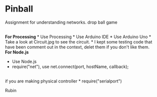 # Pinball
Assignment for understanding networks. drop ball game

<br />
<b>For Processing</b>
* Use Processing
* Use Arduino IDE
* Use Arduino Uno
* Take a look at Circuit.jpg to see the circuit.
* I kept some testing code that have been comment out in the context, delet them if you don't like them.

<br />
<b>For Node.js</b>

* Use Node.js
* require("net"), use net.connect(port, hostName, callback);
<br />
if you are making physical controller
* require("serialport")

Rubin
